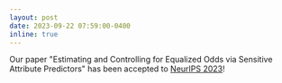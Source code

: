```yaml
---
layout: post
date: 2023-09-22 07:59:00-0400
inline: true
---
```


Our paper "Estimating and Controlling for Equalized Odds via Sensitive Attribute Predictors" has been accepted to [NeurIPS 2023][nips]!

[nips]: https://neurips.cc/virtual/2023/poster/70984
